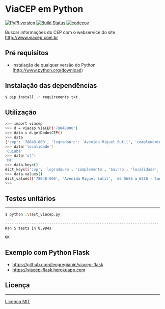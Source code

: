 # ViaCEP em Python

[![PyPI version](https://badge.fury.io/py/viacep.svg)](https://badge.fury.io/py/viacep)
[![Build Status](https://travis-ci.org/leogregianin/viacep-python.svg)](https://travis-ci.org/leogregianin/viacep-python)
[![codecov](https://codecov.io/gh/leogregianin/viacep-python/branch/master/graph/badge.svg)](https://codecov.io/gh/leogregianin/viacep-python)

Buscar informações do CEP com o webservice do site http://www.viacep.com.br

## Pré requisitos

  * Instalação de qualquer versão do Python (http://www.python.org/download)
  
## Instalação das dependências

```bash
$ pip install -r requirements.txt
```

## Utilização

```bash
>>> import viacep
>>> d = viacep.ViaCEP('78048000')
>>> data = d.getDadosCEP()
>>> data
{'cep': '78048-000', 'logradouro': 'Avenida Miguel Sutil', 'complemento': 'de 5686 a 6588 - lado par', 'bairro': 'Alvorada', 'localidade': 'Cuiabá', 'uf': 'MT', 'unidade': '', 'ibge': '5103403', 'gia': ''}
>>> data['localidade']
'Cuiabá'
>>> data['uf']
'MT'
>>> data.keys()
dict_keys(['cep', 'logradouro', 'complemento', 'bairro', 'localidade', 'uf', 'unidade', 'ibge', 'gia'])
>>> data.values()
dict_values(['78048-000', 'Avenida Miguel Sutil', 'de 5686 a 6588 - lado par', 'Alvorada', 'Cuiabá', 'MT', '', '5103403', ''])
>>>
```

## Testes unitários
---------

```bash
$ python .\test_viacep.py
.....
----------------------------------------------------------------------
Ran 5 tests in 0.984s

OK
```

## Exemplo com Python Flask

* https://github.com/leogregianin/viacep-flask
* https://viacep-flask.herokuapp.com


## Licença
-------
[Licença MIT](LICENSE)
